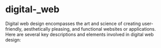 # digital-_web
Digital web design encompasses the art and science of creating user-friendly, aesthetically pleasing, and functional websites or applications. Here are several key descriptions and elements involved in digital web design:
